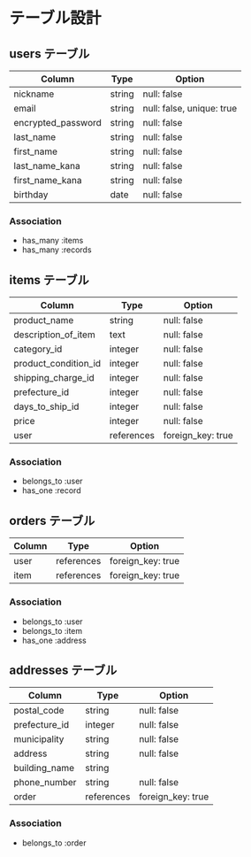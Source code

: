# テーブル設計

## users テーブル

| Column             | Type    | Option                     |
| -----------------  | ------- | -------------------------- |
| nickname           | string  | null: false                |
| email              | string  | null: false, unique: true  |
| encrypted_password | string  | null: false                |
| last_name          | string  | null: false                |
| first_name         | string  | null: false                |
| last_name_kana     | string  | null: false                |
| first_name_kana    | string  | null: false                |
| birthday           | date    | null: false                |

### Association

- has_many :items
- has_many :records

## items テーブル

| Column                | Type        | Option             |
| --------------------- | ----------- | ------------------ |
| product_name          | string      | null: false        |
| description_of_item   | text        | null: false        |
| category_id           | integer     | null: false        |
| product_condition_id  | integer     | null: false        |
| shipping_charge_id    | integer     | null: false        |
| prefecture_id         | integer     | null: false        |
| days_to_ship_id       | integer     | null: false        |
| price                 | integer     | null: false        |
| user                  | references  | foreign_key: true  |

### Association

- belongs_to :user
- has_one    :record

## orders テーブル

| Column  | Type        | Option             |
| ------- | ----------- | ------------------ |
| user    | references  | foreign_key: true  |
| item    | references  | foreign_key: true  |

### Association

- belongs_to :user
- belongs_to :item
- has_one    :address

## addresses テーブル

| Column          | Type                   | Option              |
| --------------- | ---------------------- | ------------------- |
| postal_code     | string                 | null: false         |
| prefecture_id   | integer                | null: false         |
| municipality    | string                 | null: false         |
| address         | string                 | null: false         |
| building_name   | string                 |                     |
| phone_number    | string                 | null: false         |
| order           | references             | foreign_key: true   |

### Association

- belongs_to :order
